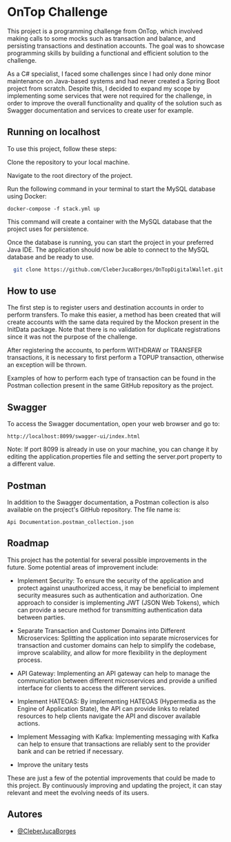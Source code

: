 
# OnTop Challenge

This project is a programming challenge from OnTop, which involved making calls to some mocks such as transaction and balance, and persisting transactions and destination accounts. The goal was to showcase programming skills by building a functional and efficient solution to the challenge.

As a C# specialist, I faced some challenges since I had only done minor maintenance on Java-based systems and had never created a Spring Boot project from scratch. Despite this, I decided to expand my scope by implementing some services that were not required for the challenge, in order to improve the overall functionality and quality of the solution such as Swagger documentation and services to create user for example.

## Running on localhost

To use this project, follow these steps:

Clone the repository to your local machine.

Navigate to the root directory of the project.

Run the following command in your terminal to start the MySQL database using Docker:

```code
docker-compose -f stack.yml up

```

This command will create a container with the MySQL database that the project uses for persistence.

Once the database is running, you can start the project in your preferred Java IDE. The application should now be able to connect to the MySQL database and be ready to use.

```bash
  git clone https://github.com/CleberJucaBorges/OnTopDigitalWallet.git
```
## How to use
The first step is to register users and destination accounts in order to perform transfers. To make this easier, a method has been created that will create accounts with the same data required by the Mockon present in the InitData package. Note that there is no validation for duplicate registrations since it was not the purpose of the challenge.

After registering the accounts, to perform WITHDRAW or TRANSFER transactions, it is necessary to first perform a TOPUP transaction, otherwise an exception will be thrown.

Examples of how to perform each type of transaction can be found in the Postman collection present in the same GitHub repository as the project.

## Swagger
To access the Swagger documentation, open your web browser and go to:

```
http://localhost:8099/swagger-ui/index.html
```
Note: If port 8099 is already in use on your machine, you can change it by editing the application.properties file and setting the server.port property to a different value.

## Postman
In addition to the Swagger documentation, a Postman collection is also available on the project's GitHub repository. 
The file name is:
```
Api Documentation.postman_collection.json
```
## Roadmap


This project has the potential for several possible improvements in the future. Some potential areas of improvement include:

- Implement Security: To ensure the security of the application and protect against unauthorized access, it may be beneficial to implement security measures such as authentication and authorization. One approach to consider is implementing JWT (JSON Web Tokens), which can provide a secure method for transmitting authentication data between parties.

- Separate Transaction and Customer Domains into Different Microservices: Splitting the application into separate microservices for transaction and customer domains can help to simplify the codebase, improve scalability, and allow for more flexibility in the deployment process.

- API Gateway: Implementing an API gateway can help to manage the communication between different microservices and provide a unified interface for clients to access the different services.

- Implement HATEOAS: By implementing HATEOAS (Hypermedia as the Engine of Application State), the API can provide links to related resources to help clients navigate the API and discover available actions.

- Implement Messaging with Kafka: Implementing messaging with Kafka can help to ensure that transactions are reliably sent to the provider bank and can be retried if necessary.

- Improve the unitary tests

These are just a few of the potential improvements that could be made to this project. By continuously improving and updating the project, it can stay relevant and meet the evolving needs of its users.

## Autores

- [@CleberJucaBorges](https://github.com/CleberJucaBorges)

